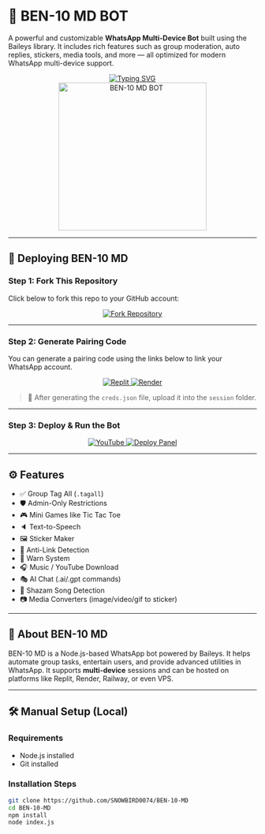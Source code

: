 # 🤖 BEN-10 MD BOT

A powerful and customizable **WhatsApp Multi-Device Bot** built using the Baileys library. It includes rich features such as group moderation, auto replies, stickers, media tools, and more — all optimized for modern WhatsApp multi-device support.

<div align="center"> 
  <a href="https://git.io/typing-svg"> 
    <img src="https://readme-typing-svg.demolab.com?font=Ribeye&size=50&pause=1000&color=00FFA3&center=true&width=910&height=100&lines=BEN-10+MD+BOT;Multi-Device+Whatsapp+Bot;Coded+By+SNOWBIRD0074" alt="Typing SVG" />
  </a> 
</div> 

<div align="center"> 
  <a href="https://github.com/SNOWBIRD0074/BEN-10-MD">
    <img src="https://files.catbox.moe/lkleoi.jpg" alt="BEN-10 MD BOT" height="300">
  </a> 
</div>

---

## 🚀 Deploying BEN-10 MD

### Step 1: Fork This Repository

Click below to fork this repo to your GitHub account:

<div align="center">
  <a href="https://github.com/SNOWBIRD0074/BEN-10-MD/fork">
    <img src="https://img.shields.io/badge/Fork-This_Repo-blue?style=for-the-badge" alt="Fork Repository"/>
  </a>
</div>

---

### Step 2: Generate Pairing Code

You can generate a pairing code using the links below to link your WhatsApp account.

<div align="center">
  <a href="https://snowbird-pairing.onrender.com/">
    <img src="https://img.shields.io/badge/Generate%20Code-Replit-green?style=for-the-badge" alt="Replit"/>
  </a>
  <a href="https://snowbird-pairing.onrender.com/">
    <img src="https://img.shields.io/badge/GET%20PAIR%20CODE-Render-orange?style=for-the-badge" alt="Render"/>
  </a>
</div>

> 🔐 After generating the `creds.json` file, upload it into the `session` folder.

---

### Step 3: Deploy & Run the Bot

<div align="center">
  <a href="https://youtu.be/-oz_u1iMgf8">
    <img src="https://img.shields.io/badge/Watch+Tutorial-red?style=for-the-badge&logo=youtube" alt="YouTube"/>
  </a>
  <a href="https://bot-hosting.net/?aff=1068419752923508776">
    <img src="https://img.shields.io/badge/Deploy_on_Hosting_Panel-28a745?style=for-the-badge" alt="Deploy Panel"/>
  </a>
</div>

---

## ⚙️ Features

- ✅ Group Tag All (`.tagall`)
- 🛡️ Admin-Only Restrictions
- 🎮 Mini Games like Tic Tac Toe
- 🔈 Text-to-Speech
- 🖼️ Sticker Maker
- 🔗 Anti-Link Detection
- 🚫 Warn System
- 🎧 Music / YouTube Download
- 🎭 AI Chat (.ai/.gpt commands)
- 🧠 Shazam Song Detection
- 📷 Media Converters (image/video/gif to sticker)

---

## 📖 About BEN-10 MD

BEN-10 MD is a Node.js-based WhatsApp bot powered by Baileys. It helps automate group tasks, entertain users, and provide advanced utilities in WhatsApp. It supports **multi-device** sessions and can be hosted on platforms like Replit, Render, Railway, or even VPS.

---

## 🛠️ Manual Setup (Local)

### Requirements

- Node.js installed
- Git installed

### Installation Steps

```bash
git clone https://github.com/SNOWBIRD0074/BEN-10-MD
cd BEN-10-MD
npm install
node index.js
